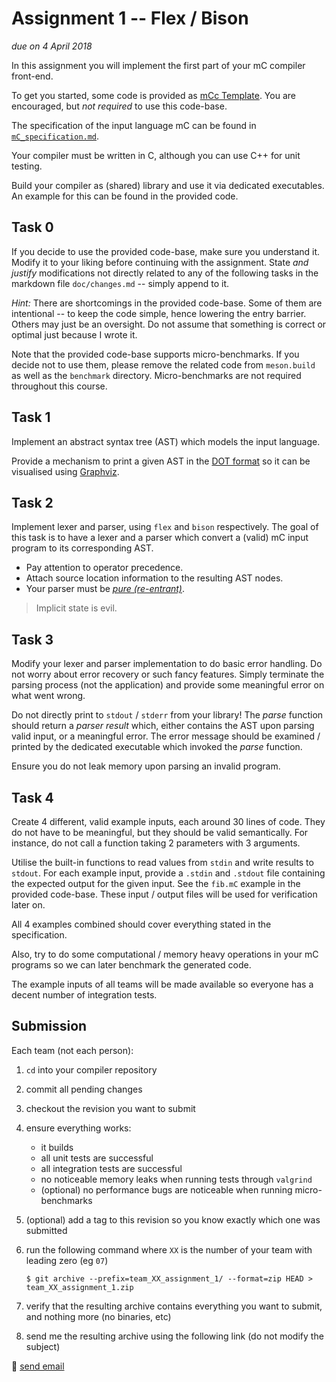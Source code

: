 # Assignment 1 -- Flex / Bison

*due on 4 April 2018*

In this assignment you will implement the first part of your mC compiler front-end.

To get you started, some code is provided as [mCc Template](https://github.com/W4RH4WK/mCc).
You are encouraged, but *not required* to use this code-base.

The specification of the input language mC can be found in [`mC_specification.md`](mC_specification.md).

Your compiler must be written in C, although you can use C++ for unit testing.

Build your compiler as (shared) library and use it via dedicated executables.
An example for this can be found in the provided code.

## Task 0

If you decide to use the provided code-base, make sure you understand it.
Modify it to your liking before continuing with the assignment.
State *and justify* modifications not directly related to any of the following tasks in the markdown file `doc/changes.md` -- simply append to it.

*Hint:* There are shortcomings in the provided code-base.
Some of them are intentional -- to keep the code simple, hence lowering the entry barrier.
Others may just be an oversight.
Do not assume that something is correct or optimal just because I wrote it.

Note that the provided code-base supports micro-benchmarks.
If you decide not to use them, please remove the related code from `meson.build` as well as the `benchmark` directory.
Micro-benchmarks are not required throughout this course.

## Task 1

Implement an abstract syntax tree (AST) which models the input language.

Provide a mechanism to print a given AST in the [DOT format] so it can be visualised using [Graphviz].

[DOT format]: https://en.wikipedia.org/wiki/DOT_(graph_description_language)
[Graphviz]: https://graphviz.gitlab.io/

## Task 2

Implement lexer and parser, using `flex` and `bison` respectively.
The goal of this task is to have a lexer and a parser which convert a (valid) mC input program to its corresponding AST.

- Pay attention to operator precedence.
- Attach source location information to the resulting AST nodes.
- Your parser must be [*pure (re-entrant)*](https://www.gnu.org/software/bison/manual/html_node/Pure-Decl.html).

> Implicit state is evil.

## Task 3

Modify your lexer and parser implementation to do basic error handling.
Do not worry about error recovery or such fancy features.
Simply terminate the parsing process (not the application) and provide some meaningful error on what went wrong.

Do not directly print to `stdout` / `stderr` from your library!
The *parse* function should return a *parser result* which, either contains the AST upon parsing valid input, or a meaningful error.
The error message should be examined / printed by the dedicated executable which invoked the *parse* function.

Ensure you do not leak memory upon parsing an invalid program.

## Task 4

Create 4 different, valid example inputs, each around 30 lines of code.
They do not have to be meaningful, but they should be valid semantically.
For instance, do not call a function taking 2 parameters with 3 arguments.

Utilise the built-in functions to read values from `stdin` and write results to `stdout`.
For each example input, provide a `.stdin` and `.stdout` file containing the expected output for the given input.
See the `fib.mC` example in the provided code-base.
These input / output files will be used for verification later on.

All 4 examples combined should cover everything stated in the specification.

Also, try to do some computational / memory heavy operations in your mC programs so we can later benchmark the generated code.

The example inputs of all teams will be made available so everyone has a decent number of integration tests.

## Submission

Each team (not each person):

1. `cd` into your compiler repository
2. commit all pending changes
3. checkout the revision you want to submit
4. ensure everything works:
    - it builds
    - all unit tests are successful
    - all integration tests are successful
    - no noticeable memory leaks when running tests through `valgrind`
    - (optional) no performance bugs are noticeable when running micro-benchmarks
5. (optional) add a tag to this revision so you know exactly which one was submitted
6. run the following command where `XX` is the number of your team with leading zero (eg `07`)

       $ git archive --prefix=team_XX_assignment_1/ --format=zip HEAD > team_XX_assignment_1.zip

7. verify that the resulting archive contains everything you want to submit, and nothing more (no binaries, etc)
8. send me the resulting archive using the following link (do not modify the subject)

:email: [send email](mailto:alexander.hirsch@uibk.ac.at?subject=703602%20-%20Assignment%201)
